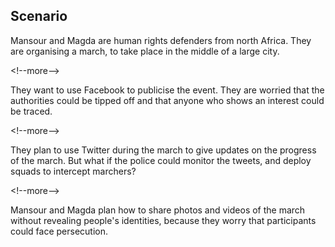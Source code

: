 
## Scenario

Mansour and Magda are human rights defenders from north Africa. They are organising a march, to take place in the middle of a large city. 

&lt;!--more--&gt;

They want to use Facebook to publicise the event. They are worried that the authorities could be tipped off and that anyone who shows an interest could be traced. 

&lt;!--more--&gt;

They plan to use Twitter during the march to give updates on the progress of the march. But what if the police could monitor the tweets, and deploy squads to intercept marchers? 

&lt;!--more--&gt;

Mansour and Magda plan how to share photos and videos of the march without revealing people&#39;s identities, because they worry that participants could face persecution.